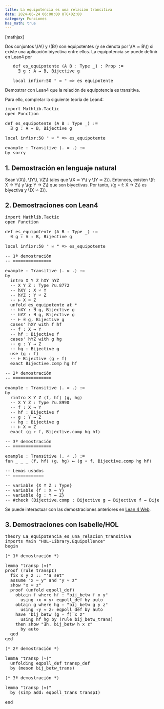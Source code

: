 ```yaml
---
title: La equipotencia es una relación transitiva
date: 2024-06-24 06:00:00 UTC+02:00
category: Funciones
has_math: true
---
```


[mathjax]

Dos conjuntos \\(A\\) y \\(B\\) son equipotentes (y se denota por \\(A ≃ B\\)) si existe una aplicación biyectiva entre ellos. La equipotencia se puede definir en Lean4 por
<pre lang="lean">
   def es_equipotente (A B : Type _) : Prop :=
     ∃ g : A → B, Bijective g

   local infixr:50 " ⋍ " => es_equipotente
</pre>

Demostrar con Lean4 que la relación de equipotencia es transitiva.

Para ello, completar la siguiente teoría de Lean4:

<pre lang="lean">
import Mathlib.Tactic
open Function

def es_equipotente (A B : Type _) :=
  ∃ g : A → B, Bijective g

local infixr:50 " ⋍ " => es_equipotente

example : Transitive (. ⋍ .) :=
by sorry
</pre>
<!--more-->

<h2>1. Demostración en lenguaje natural</h2>

Sean \\(X\\), \\(Y\\), \\(Z\\) tales que \\(X ⋍ Y\\) y \\(Y ⋍ Z\\). Entonces, existen \\(f: X → Y\\) y \\(g: Y → Z\\) que son biyectivas. Por tanto, \\(g ∘ f: X → Z\\) es biyectiva y \\(X ⋍ Z\\).

<h2>2. Demostraciones con Lean4</h2>

<pre lang="lean">
import Mathlib.Tactic
open Function

def es_equipotente (A B : Type _) :=
  ∃ g : A → B, Bijective g

local infixr:50 " ⋍ " => es_equipotente

-- 1ª demostración
-- ===============

example : Transitive (. ⋍ .) :=
by
  intro X Y Z hXY hYZ
  -- X Y Z : Type ?u.8772
  -- hXY : X ⋍ Y
  -- hYZ : Y ⋍ Z
  -- ⊢ X ⋍ Z
  unfold es_equipotente at *
  -- hXY : ∃ g, Bijective g
  -- hYZ : ∃ g, Bijective g
  -- ⊢ ∃ g, Bijective g
  cases' hXY with f hf
  -- f : X → Y
  -- hf : Bijective f
  cases' hYZ with g hg
  -- g : Y → Z
  -- hg : Bijective g
  use (g ∘ f)
  -- ⊢ Bijective (g ∘ f)
  exact Bijective.comp hg hf

-- 2ª demostración
-- ===============

example : Transitive (. ⋍ .) :=
by
  rintro X Y Z ⟨f, hf⟩ ⟨g, hg⟩
  -- X Y Z : Type ?u.8990
  -- f : X → Y
  -- hf : Bijective f
  -- g : Y → Z
  -- hg : Bijective g
  -- ⊢ X ⋍ Z
  exact ⟨g ∘ f, Bijective.comp hg hf⟩

-- 3ª demostración
-- ===============

example : Transitive (. ⋍ .) :=
fun _ _ _ ⟨f, hf⟩ ⟨g, hg⟩ ↦ ⟨g ∘ f, Bijective.comp hg hf⟩

-- Lemas usados
-- ============

-- variable {X Y Z : Type}
-- variable {f : X → Y}
-- variable {g : Y → Z}
-- #check (Bijective.comp : Bijective g → Bijective f → Bijective (g ∘ f))
</pre>

Se puede interactuar con las demostraciones anteriores en [Lean 4 Web](https://live.lean-lang.org/#url=https://raw.githubusercontent.com/jaalonso/Calculemus2/main/src/La_equipotencia_es_una_relacion_transitiva.lean).

<h2>3. Demostraciones con Isabelle/HOL</h2>

<pre lang="isar">
theory La_equipotencia_es_una_relacion_transitiva
imports Main "HOL-Library.Equipollence"
begin

(* 1ª demostración *)

lemma "transp (≈)"
proof (rule transpI)
  fix x y z :: "'a set"
  assume "x ≈ y" and "y ≈ z"
  show "x ≈ z"
  proof (unfold eqpoll_def)
    obtain f where hf : "bij_betw f x y"
      using ‹x ≈ y› eqpoll_def by auto
    obtain g where hg : "bij_betw g y z"
      using ‹y ≈ z› eqpoll_def by auto
    have "bij_betw (g ∘ f) x z"
      using hf hg by (rule bij_betw_trans)
    then show "∃h. bij_betw h x z"
      by auto
  qed
qed

(* 2ª demostración *)

lemma "transp (≈)"
  unfolding eqpoll_def transp_def
  by (meson bij_betw_trans)

(* 3ª demostración *)

lemma "transp (≈)"
  by (simp add: eqpoll_trans transpI)

end
</pre>

